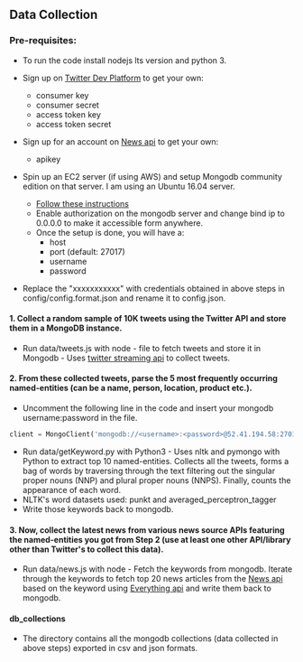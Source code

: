 
## Data Collection

### Pre-requisites:

- To run the code install nodejs lts version and python 3. 

- Sign up on [Twitter Dev Platform](https://developer.twitter.com) to get your own:
    - consumer key
    - consumer secret
    - access token key
    - access token secret

- Sign up for an account on [News api](https://newsapi.org/) to get your own:
    - apikey
    
- Spin up an EC2 server (if using AWS) and setup Mongodb community edition on that server. I am using an Ubuntu 16.04 server.
  - [Follow these instructions](https://docs.mongodb.com/manual/tutorial/install-mongodb-on-ubuntu/)
  - Enable authorization on the mongodb server and change bind ip to 0.0.0.0 to make it accessible form anywhere. 
  - Once the setup is done, you will have a:
    - host
    - port (default: 27017)
    - username  
    - password
    
- Replace the "xxxxxxxxxxx" with credentials obtained in above steps in config/config.format.json and rename it to config.json.

#### 1. Collect a random sample of 10K tweets using the Twitter API and store them in a MongoDB instance.
    
   - Run data/tweets.js with node - file to fetch tweets and store it in Mongodb - Uses [twitter streaming api](https://developer.twitter.com/en/docs/tweets/sample-realtime/overview/GET_statuse_sample) to collect tweets.
    
#### 2. From these collected tweets, parse the 5 most frequently occurring named-entities (can be a name, person, location, product etc.).

   - Uncomment the following line in the code and insert your mongodb username:password in the file.
   ```python
   client = MongoClient('mongodb://<username>:<password>@52.41.194.58:27017/application-task')
   ```
   - Run data/getKeyword.py with Python3 - Uses nltk and pymongo with Python to extract top 10 named-entities. Collects all the tweets, forms a bag of words by traversing through the text filtering out the singular proper nouns (NNP) and plural proper nouns (NNPS). Finally, counts the appearance of each word.
   - NLTK's word datasets used: punkt and averaged_perceptron_tagger
   - Write those keywords back to mongodb. 
      

#### 3. Now, collect the latest news from various news source APIs featuring the named-entities you got from Step 2 (use at least one other API/library other than Twitter's to collect this data).
       
   - Run data/news.js with node - Fetch the keywords from mongodb. Iterate through the keywords to fetch top 20 news articles from the [News api](https://newsapi.org/) based on the keyword using [Everything api](https://newsapi.org/docs/endpoints/everything) and write them back to mongodb.
    
#### db_collections
   - The directory contains all the mongodb collections (data collected in above steps) exported in csv and json formats.